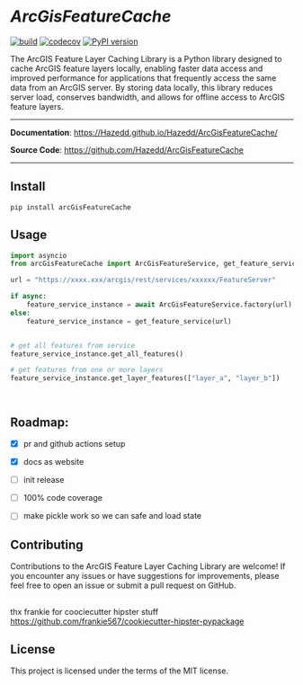 
<p align="center">
   <em><h1>ArcGisFeatureCache</h1></em>
</p>

[![build](https://github.com/Hazedd/ArcGisFeatureCache/workflows/Build/badge.svg)](https://github.com/Hazedd/ArcGisFeatureCache/actions)
[![codecov](https://codecov.io/gh/Hazedd/ArcGisFeatureCache/branch/master/graph/badge.svg)](https://codecov.io/gh/Hazedd/ArcGisFeatureCache)
[![PyPI version](https://badge.fury.io/py/ArcGisFeatureCache.svg)](https://badge.fury.io/py/ArcGisFeatureCache)

The ArcGIS Feature Layer Caching Library is a Python library designed to cache ArcGIS feature layers locally, enabling faster data access and improved performance for applications that frequently access the same data from an ArcGIS server. By storing data locally, this library reduces server load, conserves bandwidth, and allows for offline access to ArcGIS feature layers.

---

**Documentation**: <a href="https://Hazedd.github.io/ArcGisFeatureCache/" target="_blank">https://Hazedd.github.io/Hazedd/ArcGisFeatureCache/</a>

**Source Code**: <a href="https://github.com/Hazedd/ArcGisFeatureCache" target="_blank">https://github.com/Hazedd/ArcGisFeatureCache</a>

---

## Install

```batch
pip install arcGisFeatureCache
```

## Usage

```py
import asyncio
from arcGisFeatureCache import ArcGisFeatureService, get_feature_service

url = "https://xxxx.xxx/arcgis/rest/services/xxxxxx/FeatureServer"

if async:
    feature_service_instance = await ArcGisFeatureService.factory(url)
else:
    feature_service_instance = get_feature_service(url)


# get all features from service
feature_service_instance.get_all_features()

# get features from one or more layers
feature_service_instance.get_layer_features(["layer_a", "layer_b"])




```

## Roadmap:

- [X] pr and github actions setup
- [X] docs as website
- [ ] init release
- [ ] 100% code coverage
- [ ] make pickle work so we can safe and load state


## Contributing
Contributions to the ArcGIS Feature Layer Caching Library are welcome! If you encounter any issues or have suggestions for improvements, please feel free to open an issue or submit a pull request on GitHub.


##


thx frankie for coociecutter hipster stuff
https://github.com/frankie567/cookiecutter-hipster-pypackage


## License

This project is licensed under the terms of the MIT license.
